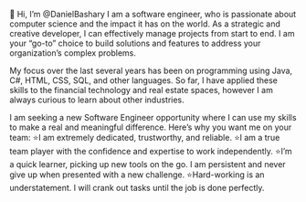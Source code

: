 👋 Hi, I’m @DanielBashary I am a software engineer, who is passionate about computer science and the impact it has on the world. As a strategic and creative developer, I can effectively manage projects from start to end. I am your “go-to” choice to build solutions and features to address your organization’s complex problems.

My focus over the last several years has been on programming using Java, C#, HTML, CSS, SQL, and other languages. So far, I have applied these skills to the financial technology and real estate spaces, however I am always curious to learn about other industries.

I am seeking a new Software Engineer opportunity where I can use my skills to make a real and meaningful difference. Here’s why you want me on your team:
⭐I am extremely dedicated, trustworthy, and reliable.
⭐I am a true team player with the confidence and expertise to work independently.
⭐I’m a quick learner, picking up new tools on the go. I am persistent and never give up when presented with a new challenge.
⭐Hard-working is an understatement. I will crank out tasks until the job is done perfectly.

<!---
DanielBashary/DanielBashary is a ✨ special ✨ repository because its `README.md` (this file) appears on your GitHub profile.
You can click the Preview link to take a look at your changes.
--->
